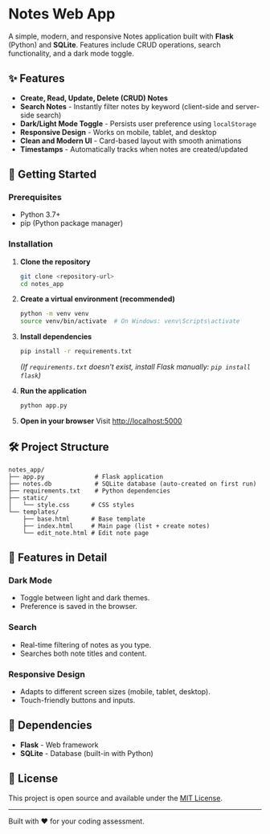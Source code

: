 # Notes Web App

A simple, modern, and responsive Notes application built with **Flask** (Python) and **SQLite**. Features include CRUD operations, search functionality, and a dark mode toggle.

## ✨ Features

- **Create, Read, Update, Delete (CRUD) Notes**
- **Search Notes** - Instantly filter notes by keyword (client-side and server-side search)
- **Dark/Light Mode Toggle** - Persists user preference using `localStorage`
- **Responsive Design** - Works on mobile, tablet, and desktop
- **Clean and Modern UI** - Card-based layout with smooth animations
- **Timestamps** - Automatically tracks when notes are created/updated

## 🚀 Getting Started

### Prerequisites
- Python 3.7+
- pip (Python package manager)

### Installation

1. **Clone the repository**
   ```bash
   git clone <repository-url>
   cd notes_app
   ```

2. **Create a virtual environment (recommended)**
   ```bash
   python -m venv venv
   source venv/bin/activate  # On Windows: venv\Scripts\activate
   ```

3. **Install dependencies**
   ```bash
   pip install -r requirements.txt
   ```
   *(If `requirements.txt` doesn't exist, install Flask manually: `pip install flask`)*

4. **Run the application**
   ```bash
   python app.py
   ```

5. **Open in your browser**
   Visit [http://localhost:5000](http://localhost:5000)

## 🛠️ Project Structure

```
notes_app/
├── app.py              # Flask application
├── notes.db            # SQLite database (auto-created on first run)
├── requirements.txt    # Python dependencies
├── static/
│   └── style.css      # CSS styles
└── templates/
    ├── base.html      # Base template
    ├── index.html     # Main page (list + create notes)
    └── edit_note.html # Edit note page
```

## 📱 Features in Detail

### Dark Mode
- Toggle between light and dark themes.
- Preference is saved in the browser.

### Search
- Real-time filtering of notes as you type.
- Searches both note titles and content.

### Responsive Design
- Adapts to different screen sizes (mobile, tablet, desktop).
- Touch-friendly buttons and inputs.

## 🔧 Dependencies

- **Flask** - Web framework
- **SQLite** - Database (built-in with Python)

## 📝 License

This project is open source and available under the [MIT License](LICENSE).

---

Built with ❤️ for your coding assessment.
